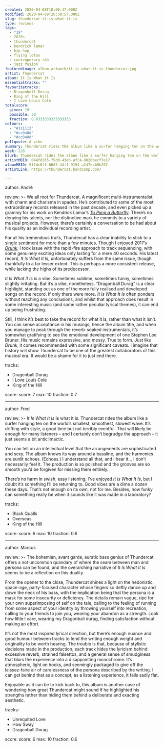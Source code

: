 ```yaml
---
created: 2020-04-08T10:00:47.000Z
modified: 2020-04-09T20:38:57.000Z
slug: thundercat-it-is-what-it-is
type: reviews
tags:
  - "19"
  - 2020s
  - thundercat
  - kendrick lamar
  - hip hop
  - flying lotus
  - contemporary r&b
  - jazz fusion
featuredimage: album-artwork/it-is-what-it-is-thundercat.jpg
artist: Thundercat
album: It Is What It Is
essentialtracks: ""
favouritetracks:
  - Dragonball Durag
  - King of the Hill
  - I Love Louis Cole
totalscore:
  given: 19
  possible: 30
  fraction: 0.6333333333333333
colours:
  - "#111113"
  - "#cc940d"
  - "#cc940d"
pullquote: A vibe
summary: Thundercat rides the album like a surfer hanging ten on the world’s smallest, smoothest, slowest wave. It’s drifting with style, a good time but not terribly eventful.
week: 228
blurb: Thundercat rides the album like a surfer hanging ten on the world’s smallest, smoothest, slowest wave. It’s drifting with style, an uneventful good time.
artistMBID: 044fd265-79dd-43eb-afc4-8b20becf7e17
albumMBID: 9ffdc0f1-6683-44f1-9194-a247ecb9b297
artistLink: https://thundercat.bandcamp.com/

---
```


author: André

review: >-
  We all root for Thundercat. A magnificent multi-instrumentalist with charm and charisma in spades. He’s contributed to some of the most extraordinary records released in the past decade, and even picked up a grammy for his work on Kendrick Lamar’s [*To Pimp a Butterfly*](/reviews/kendrick-lamar-to-pimp-a-butterfly/). There’s no denying his talents, nor the distinctive mark he commits to a variety of musical projects. However, there’s certainly a conversation to be had about his quality as an individual recording artist.

  For all his tremendous traits, Thundercat has a clear inability to stick to a single sentiment for more than a few minutes. Though I enjoyed 2017’s [*Drunk*](/reviews/thundercat-drunk/), I took issue with the rapid-fire approach to track sequencing, with some genuinely exciting ideas only lasting for a mere 40 seconds. His latest record, *It Is What It Is*, unfortunately suffers from the same issue, though thankfully to a far lesser extent. This is perhaps a more consistent release, while lacking the highs of its predecessor.

  *It Is What It Is* is a vibe. Sometimes sublime, sometimes funny, sometimes slightly irritating. But it’s a vibe, nonetheless. “Dragonball Durag” is a clear highlight, standing out as one of the more fully realised and developed songs on the record. If only there were more. *It Is What It Is* often ponders without reaching any conclusions, and whilst that approach does result in some interesting music (and some rather peculiar lyrical themes), it can end up being frustrating.

  Still, I think it’s best to take the record for what it is, rather than what it isn’t. You can sense acceptance in his musings, hence the album title, and when you manage to peak through the reverb-soaked instrumentals, it’s somewhat gratifying to see the emotional development of one Stephen Lee Bruner. His music remains expressive, and messy. True to form. Just like *Drunk*, it comes recommended with some significant caveats. I imagine that history will show Thundercat to be one of the greatest collaborators of this musical era. It would be a shame for it to just end there.

tracks:
  - Dragonball Durag
  - ­­I Love Louis Cole
  - ­­King of the Hill

score:
  score: 7
  max: 10
  fraction: 0.7

---
author: Fred

review: >-
  *It Is What It Is* is what it is. Thundercat rides the album like a surfer hanging ten on the world’s smallest, smoothest, slowest wave. It’s drifting with style, a good time but not terribly eventful. That will likely be enough for many listeners – and I certainly don’t begrudge the approach – it just seems a bit anticlimactic.

  You can tell on an intellectual level that the arrangements are sophisticated and sexy. The album knows its way around a bassline, and the harmonies are sunlit echoes. (Echoes.) I understand all that, and I hear it… I don’t necessarily feel it. The production is so polished and the grooves are so smooth you’d be forgiven for missing them entirely.

  There’s no harm in swish, easy listening. I’ve enjoyed *It Is What It Is*, but I doubt it’s something I’ll be returning to. Good vibes are a dime a dozen these days. That’s not enough on its own, not for me. Besides, how funky can something really be when it sounds like it was made in a laboratory?

tracks:
  - Black Qualls
  - ­­Overseas
  - ­­King of the Hill

score:
  score: 6
  max: 10
  fraction: 0.6

---
author: Marcus

review: >-
  The bohemian, avant garde, auratic bass genius of Thundercat offers a not uncommon quandary of where the seam between man and persona can be found, and the overarching narrative of *It Is What It Is* seems to be a reflection on this duality. 
  
  From the opener to the close, Thundercat shines a light on the hedonistic, space-age, party-focused character whose fingers so deftly dance up and down the neck of his bass, with the implication being that the persona is a mask for some insecurity or deficiency. The details remain vague, ripe for your own superimposing of self on the tale, calling to the feeling of running from some aspect of your identity by throwing yourself into recreation, calling to your friends to join you, wearing your abandon as a strength. Look how little I care, wearing my Dragonball durag, finding satisfaction without making an effort.

  It’s not the most inspired lyrical direction, but there’s enough nuance and good humour between tracks to lend the writing enough weight and originality to be worth hearing. The trouble is that, because of stylistic decisions made in the production, each track hides the lyricism behind excessive reverb, strained falsettos, and a general sense of smudginess that blurs the experience into a disappointing monochrome. It’s atmospheric, light on hooks, and seemingly packaged to give off the laissez-faire air of carelessness of the persona described by the writing. I can get behind that as a concept; as a listening experience, it falls sadly flat. 
  
  Enjoyable as it can be to kick back to, this album is another case of wondering how great Thundercat might sound if he highlighted his strengths rather than hiding them behind a deliberate and exacting aesthetic.

tracks:
  - Unrequited Love
  - ­­How Sway
  - ­­Dragonball Durag

score:
  score: 6
  max: 10
  fraction: 0.6
